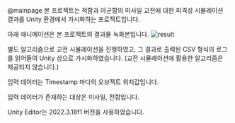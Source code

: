 @mainpage
본 프로젝트는 적함과 아군함의 미사일 교전에 대한 피격성 시뮬레이션 결과를 Unity 환경에서 가시화하는 프로젝트입니다.

아래 애니메이션은 본 프로젝트의 결과물 녹화본입니다.
![result](Simulation_AI.gif)

별도 알고리즘으로 교전 시뮬레이션을 진행하였고, 그 결과로 출력된 CSV 형식의 로그를 읽어들여 Unity 상으로 가시화하였습니다.
(교전 시뮬레이션에 활용한 알고리즘은 제공되지 않습니다.)

입력 데이터는 Timestamp 마다의 오브젝트 위치값입니다.

입력 데이터가 존재하는 대상은 미사일, 전함입니다.

Unity Editor는 2022.3.18f1 버전을 사용하였습니다.
